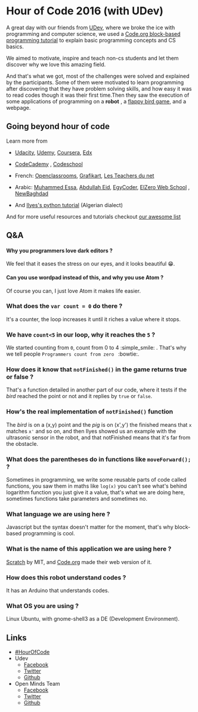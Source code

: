 # Hour of Code 2016 (with UDev)

A great day with our friends from [UDev](https://github.com/UdevCommunityDev), where we broke the ice with programming and computer science, we used a [Code.org block-based programming tutorial](https://studio.code.org/hoc/1) to explain basic programming concepts and CS basics.

We aimed to motivate, inspire and teach non-cs students and let them discover why we love this amazing field.

And that's what we got, most of the challenges were solved and explained by the participants. Some of them were motivated to learn programming after discovering that they have problem solving skills, and how easy it was to read codes though it was their first time.Then they saw the execution of some applications of programming on a **robot** , a [flappy bird game](https://github.com/Max00355/FlappyBird), and a webpage.

## Going beyond hour of code

Learn more from

* [Udacity](http://udacity.com/), [Udemy](http://udemy.com/), [Coursera](http://coursera.org/), [Edx](http://edx.org/)
* [CodeCademy](http://codecademy.com/) , [Codeschool](http://codeschool.com/)
* French: [Openclassrooms](http://openclassrooms.com/), [Grafikart](https://www.youtube.com/user/grafikarttv/playlists), [Les Teachers du net](https://www.youtube.com/user/hounwanou1993)
* Arabic: [Muhammed Essa](https://www.youtube.com/user/muhammedgalaxy/playlists), [Abdullah Eid](http://abdullaheid.net/), [EgyCoder](https://www.youtube.com/channel/UCmrvsMQhv5G7pWSDnLRwoJg/playlists), [ElZero Web School](https://www.youtube.com/user/OsamaElzero/playlists) , [NewBaghdad](https://www.youtube.com/user/alxs1aa)

* And [Ilyes's python tutorial](https://www.youtube.com/playlist?list=PLBUDb8DfYu1msozTsWUOtpDFZO2ZEafhw) (Algerian dialect)

And for more useful resources and tutorials checkout [our awesome list](https://github.com/open-minds/awesome-openmind-team)  

## Q&A

#### Why you programmers love dark editors ?

We feel that it eases the stress on our eyes, and it looks beautiful :grin:.

#### Can you use wordpad instead of this, and why you use Atom ?

Of course you can, I just love Atom it makes life easier.

### What does the `var count = 0` do there ?

It's a counter, the loop increases it until it riches a value where it stops.

### We have `count<5` in our loop, why it reaches the `5` ?

We started counting from `0`, count from 0 to 4 :simple_smile: . That's why we tell people ``Programmers count from zero `` :bowtie:.

### How does it know that `notFinished()` in the game returns true or false ?

That's a function detailed in another part of our code, where it tests if the *bird* reached the point or not and it replies by `true` or `false`.

### How's the real implementation of `notFinished()` function

The *bird* is on a (x,y) point and the *pig* is on (x',y') the finished means that `x` matches `x'` and so on, and then Ilyes showed us an example with the ultrasonic sensor in the robot, and that notFinished means that it's far from the obstacle.

### What does the parentheses do in functions like `moveForward();` ?

Sometimes in programming, we write some reusable parts of code called functions, you saw them in maths like `log(x)` you can't see what's behind logarithm function you just give it a value, that's what we are doing here, sometimes functions take parameters and sometimes no.

### What language we are using here ?

Javascript but the syntax doesn't matter for the moment, that's why block-based programming is cool.

### What is the name of this application we are using here ?

[Scratch](https://scratch.mit.edu/) by MIT, and [Code.org](https://code.org) made their web version of it.

### How does this robot understand codes ?

It has an Arduino that understands codes.

### What OS you are using ?

Linux Ubuntu, with gnome-shell3 as a DE (Development Environment).


## Links

* [#HourOfCode](http://twitter.com/hashtag/HourOfCode)
* Udev
    * [Facebook](https://www.facebook.com/UDevCommunity/)
    * [Twitter](https://twitter.com/UdevCommunity)
    * [Github](https://github.com/UdevCommunityDev)
* Open Minds Team
    * [Facebook](https://www.facebook.com/open.minds.oran/)
    * [Twitter](https://twitter.com/team_openminds)
    * [Github](https://github.com/open-minds)
